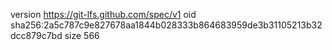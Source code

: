 version https://git-lfs.github.com/spec/v1
oid sha256:2a5c787c9e827678aa1844b028333b864683959de3b31105213b32dcc879c7bd
size 566
